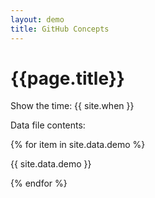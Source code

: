 ```yaml
---
layout: demo
title: GitHub Concepts
---
```


# {{page.title}}

Show the time: {{ site.when }}

Data file contents:

{% for item in site.data.demo %}

{{ site.data.demo }}

{% endfor %}
